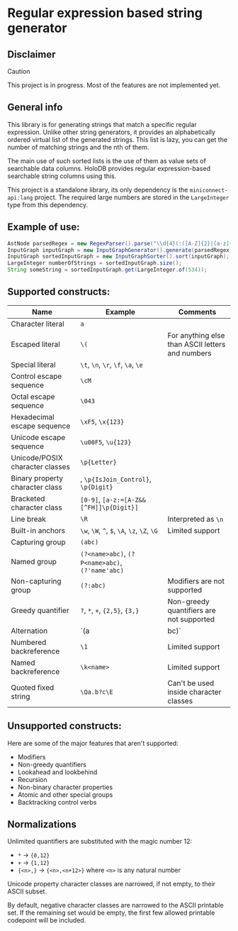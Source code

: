 # Regular expression based string generator

## Disclaimer

> [!CAUTION]
> This project is in progress. Most of the features are not implemented yet.

## General info

This library is for generating strings that match a specific regular expression.
Unlike other string generators, it provides an alphabetically ordered virtual list of the generated strings.
This list is lazy, you can get the number of matching strings and the nth of them.

The main use of such sorted lists is the use of them as value sets of searchable data columns.
HoloDB provides regular expression-based searchable string columns using this.

This project is a standalone library,
its only dependency is the `miniconnect-api:lang` project.
The required large numbers are stored in the `LargeInteger` type from this dependency.

## Example of use:

```java
AstNode parsedRegex = new RegexParser().parse("\\d{4}(:([A-Z]{2}|[a-z]{3}))?");
InputGraph inputGraph = new InputGraphGenerator().generate(parsedRegex);
InputGraph sortedInputGraph = new InputGraphSorter().sort(inputGraph);
LargeInteger numberOfStrings = sortedInputGraph.size();
String someString = sortedInputGraph.get(LargeInteger.of(534));
```

## Supported constructs:

| Name | Example | Comments |
| ---- | ------- | -------- |
| Character literal | `a` | |
| Escaped literal | `\(` | For anything else than ASCII letters and numbers |
| Special literal | `\t`, `\n`, `\r`, `\f`, `\a`, `\e` | |
| Control escape sequence | `\cM` | |
| Octal escape sequence | `\043` | |
| Hexadecimal escape sequence | `\xF5`, `\x{123}` | |
| Unicode escape sequence | `\u00F5`, `\u{123}` | |
| Unicode/POSIX character classes | `\p{Letter}` | |
| Binary property character class | , `\p{IsJoin_Control}`, `\p{Digit}` | |
| Bracketed character class | `[0-9]`, `[a-z:=[A-Z&&[^FH]]\p{Digit}]` | |
| Line break | `\R` | Interpreted as `\n` |
| Built-in anchors | `\w`, `\W`, `^`, `$`, `\A`, `\z`, `\Z`, `\G` | Limited support |
| Capturing group | `(abc)` |  |
| Named group | `(?<name>abc)`, `(?P<name>abc)`, `(?'name'abc)` | |
| Non-capturing group | `(?:abc)` | Modifiers are not supported |
| Greedy quantifier | `?`, `*`, `+`, `{2,5}`, `{3,}` | Non-greedy quantifiers are not supported |
| Alternation | `(a|bc)` | |
| Numbered backreference | `\1` | Limited support |
| Named backreference | `\k<name>` | Limited support |
| Quoted fixed string | `\Qa.b?c\E` | Can't be used inside character classes |

## Unsupported constructs:

Here are some of the major features that aren't supported:

- Modifiers
- Non-greedy quantifiers
- Lookahead and lookbehind
- Recursion
- Non-binary character properties
- Atomic and other special groups
- Backtracking control verbs

## Normalizations

Unlimited quantifiers are substituted with the magic number 12:

- `*` &rarr; `{0,12}`
- `+` &rarr; `{1,12}`
- `{<n>,}` &rarr; `{<n>,<n+12>}` where `<n>` is any natural number

Unicode property character classes are narrowed, if not empty, to their ASCII subset.

By default, negative character classes are narrowed to the ASCII printable set.
If the remaining set would be empty, the first few allowed printable codepoint will be included.
